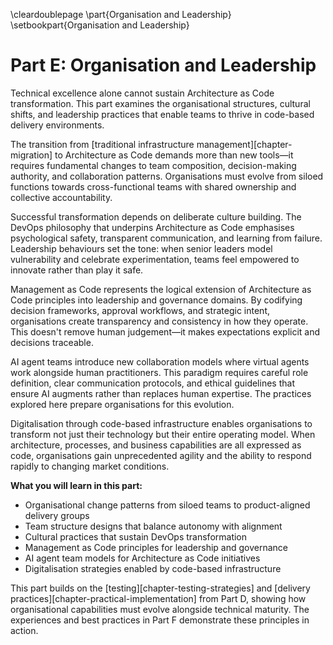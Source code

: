 \cleardoublepage
\part{Organisation and Leadership}
\setbookpart{Organisation and Leadership}

# Part E: Organisation and Leadership

Technical excellence alone cannot sustain Architecture as Code transformation. This part examines the organisational structures, cultural shifts, and leadership practices that enable teams to thrive in code-based delivery environments.

The transition from [traditional infrastructure management][chapter-migration] to Architecture as Code demands more than new tools—it requires fundamental changes to team composition, decision-making authority, and collaboration patterns. Organisations must evolve from siloed functions towards cross-functional teams with shared ownership and collective accountability.

Successful transformation depends on deliberate culture building. The DevOps philosophy that underpins Architecture as Code emphasises psychological safety, transparent communication, and learning from failure. Leadership behaviours set the tone: when senior leaders model vulnerability and celebrate experimentation, teams feel empowered to innovate rather than play it safe.

Management as Code represents the logical extension of Architecture as Code principles into leadership and governance domains. By codifying decision frameworks, approval workflows, and strategic intent, organisations create transparency and consistency in how they operate. This doesn't remove human judgement—it makes expectations explicit and decisions traceable.

AI agent teams introduce new collaboration models where virtual agents work alongside human practitioners. This paradigm requires careful role definition, clear communication protocols, and ethical guidelines that ensure AI augments rather than replaces human expertise. The practices explored here prepare organisations for this evolution.

Digitalisation through code-based infrastructure enables organisations to transform not just their technology but their entire operating model. When architecture, processes, and business capabilities are all expressed as code, organisations gain unprecedented agility and the ability to respond rapidly to changing market conditions.

**What you will learn in this part:**

- Organisational change patterns from siloed teams to product-aligned delivery groups
- Team structure designs that balance autonomy with alignment
- Cultural practices that sustain DevOps transformation
- Management as Code principles for leadership and governance
- AI agent team models for Architecture as Code initiatives
- Digitalisation strategies enabled by code-based infrastructure

This part builds on the [testing][chapter-testing-strategies] and [delivery practices][chapter-practical-implementation] from Part D, showing how organisational capabilities must evolve alongside technical maturity. The experiences and best practices in Part F demonstrate these principles in action.
